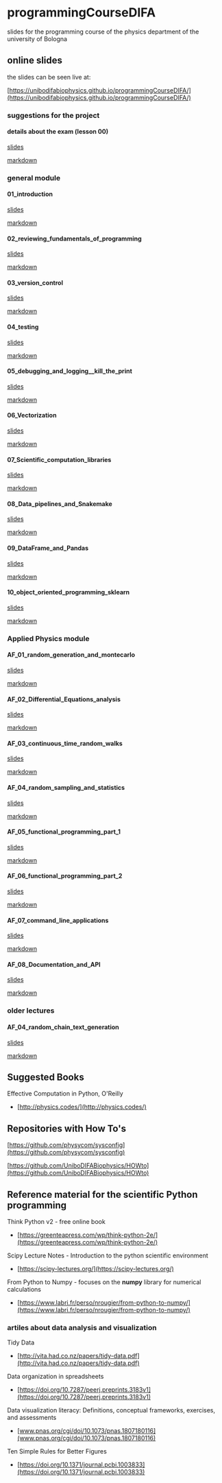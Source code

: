 # programmingCourseDIFA
slides for the programming course of the physics department of the university of Bologna

## online slides
the slides can be seen live at:

[https://unibodifabiophysics.github.io/programmingCourseDIFA/](https://unibodifabiophysics.github.io/programmingCourseDIFA/)

### suggestions for the project

#### details about the exam (lesson 00)
[slides](./Lesson_00_details_about_the_exam.html)

[markdown](./Lesson_00_details_about_the_exam.html)


### general module
#### 01_introduction
[slides](./Lesson_01_introduction.slides.html)

[markdown](./Lesson_01_introduction.html)


#### 02_reviewing_fundamentals_of_programming
[slides](./Lesson_02_reviewing_fundamentals_of_programming.slides.html)

[markdown](./Lesson_02_reviewing_fundamentals_of_programming.html)


#### 03_version_control
[slides](./Lesson_03_version_control.slides.html)

[markdown](./Lesson_03_version_control.html)


#### 04_testing
[slides](./Lesson_04_testing.slides.html)

[markdown](./Lesson_04_testing.html)


#### 05_debugging_and_logging__kill_the_print
[slides](./Lesson_05_debugging_and_logging__kill_the_print.slides.html)

[markdown](./Lesson_05_debugging_and_logging__kill_the_print.html)


#### 06_Vectorization
[slides](./Lesson_06_Vectorization.slides.html)

[markdown](./Lesson_06_Vectorization.html)


#### 07_Scientific_computation_libraries
[slides](./Lesson_07_Scientific_computation_libraries.slides.html)

[markdown](./Lesson_07_Scientific_computation_libraries.html)


#### 08_Data_pipelines_and_Snakemake
[slides](./Lesson_08_Data_pipelines_and_Snakemake.slides.html)

[markdown](./Lesson_08_Data_pipelines_and_Snakemake.html)


#### 09_DataFrame_and_Pandas
[slides](./Lesson_09_DataFrame_and_Pandas.slides.html)

[markdown](./Lesson_09_DataFrame_and_Pandas.html)


#### 10_object_oriented_programming_sklearn
[slides](./Lesson_10_object_oriented_programming_sklearn.slides.html)

[markdown](./Lesson_10_object_oriented_programming_sklearn.html)


### Applied Physics module
#### AF_01_random_generation_and_montecarlo
[slides](./Lesson_AF_01_random_generation_and_montecarlo.slides.html)

[markdown](./Lesson_AF_01_random_generation_and_montecarlo.html)


#### AF_02_Differential_Equations_analysis
[slides](./Lesson_AF_02_Differential_Equations_analysis.slides.html)

[markdown](./Lesson_AF_02_Differential_Equations_analysis.html)


#### AF_03_continuous_time_random_walks
[slides](./Lesson_AF_03_continuous_time_random_walks.slides.html)

[markdown](./Lesson_AF_03_continuous_time_random_walks.html)


#### AF_04_random_sampling_and_statistics
[slides](./Lesson_AF_09_random_sampling_and_statistics.slides.html)

[markdown](./Lesson_AF_09_random_sampling_and_statistics.html)


#### AF_05_functional_programming_part_1
[slides](./Lesson_AF_05_functional_programming_part_1.slides.html)

[markdown](./Lesson_AF_05_functional_programming_part_1.html)


#### AF_06_functional_programming_part_2
[slides](./Lesson_AF_06_functional_programming_part_2.slides.html)

[markdown](./Lesson_AF_06_functional_programming_part_2.html)


#### AF_07_command_line_applications
[slides](./Lesson_AF_07_command_line_applications.slides.html)

[markdown](./Lesson_AF_07_command_line_applications.html)


#### AF_08_Documentation_and_API
[slides](./Lesson_AF_08_Documentation_and_API.slides.html)

[markdown](./Lesson_AF_08_Documentation_and_API.html)


### older lectures
#### AF_04_random_chain_text_generation
[slides](./Lesson_AF_04_random_chain_text_generation.slides.html)

[markdown](./Lesson_AF_04_random_chain_text_generation.html)

## Suggested Books

Effective Computation in Python, O'Reilly
* [http://physics.codes/](http://physics.codes/)

## Repositories with How To's

[https://github.com/physycom/sysconfig](https://github.com/physycom/sysconfig)

[https://github.com/UniboDIFABiophysics/HOWto](https://github.com/UniboDIFABiophysics/HOWto)

## Reference material for the scientific Python programming

Think Python v2 - free online book
* [https://greenteapress.com/wp/think-python-2e/](https://greenteapress.com/wp/think-python-2e/)

Scipy Lecture Notes - Introduction to the python scientific environment
* [https://scipy-lectures.org/](https://scipy-lectures.org/)

From Python to Numpy - focuses on the **numpy** library for numerical calculations
* [https://www.labri.fr/perso/nrougier/from-python-to-numpy/](https://www.labri.fr/perso/nrougier/from-python-to-numpy/)

### artiles about data analysis and visualization

Tidy Data
* [http://vita.had.co.nz/papers/tidy-data.pdf](http://vita.had.co.nz/papers/tidy-data.pdf)

Data organization in spreadsheets
* [https://doi.org/10.7287/peerj.preprints.3183v1](https://doi.org/10.7287/peerj.preprints.3183v1)

Data visualization literacy: Definitions, conceptual frameworks, exercises, and assessments
* [www.pnas.org/cgi/doi/10.1073/pnas.1807180116](www.pnas.org/cgi/doi/10.1073/pnas.1807180116)

Ten Simple Rules for Better Figures
* [https://doi.org/10.1371/journal.pcbi.1003833](https://doi.org/10.1371/journal.pcbi.1003833)


